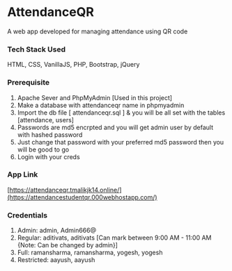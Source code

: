 # AttendanceQR
A web app developed for managing attendance using QR code

### Tech Stack Used
HTML, CSS, VanillaJS, PHP, Bootstrap, jQuery

### Prerequisite
1. Apache Sever and PhpMyAdmin [Used in this project]
2. Make a database with attendanceqr name in phpmyadmin
3. Import the db file [ attendanceqr.sql ] & you will be all set with the tables [attendance, users]
4. Passwords are md5 encrpted and you will get admin user by default with hashed password
5. Just change that password with your preferred md5 password then you will be good to go
6. Login with your creds

### App Link
[https://attendanceqr.tmalikjk14.online/](https://attendancestudentqr.000webhostapp.com/)

### Credentials
1. Admin: admin, Admin666@
2. Regular: aditivats, aditivats [Can mark between 9:00 AM - 11:00 AM {Note: Can be changed by admin}]
3. Full: ramansharma, ramansharma, yogesh, yogesh
4. Restricted: aayush, aayush
